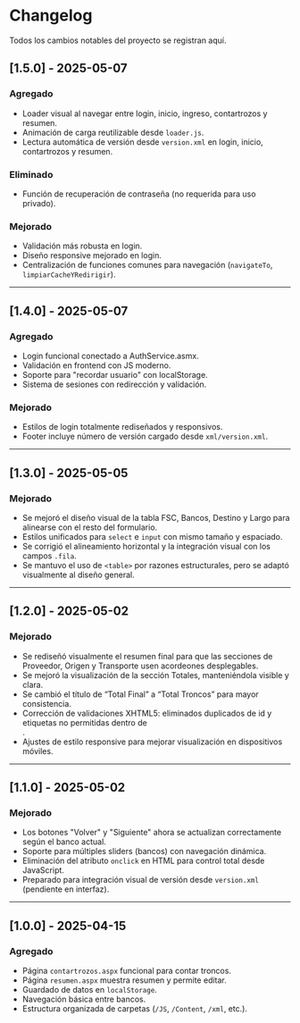 ﻿# Changelog

Todos los cambios notables del proyecto se registran aquí.

## [1.5.0] - 2025-05-07
### Agregado
- Loader visual al navegar entre login, inicio, ingreso, contartrozos y resumen.
- Animación de carga reutilizable desde `loader.js`.
- Lectura automática de versión desde `version.xml` en login, inicio, contartrozos y resumen.

### Eliminado
- Función de recuperación de contraseña (no requerida para uso privado).

### Mejorado
- Validación más robusta en login.
- Diseño responsive mejorado en login.
- Centralización de funciones comunes para navegación (`navigateTo`, `limpiarCacheYRedirigir`).

---

## [1.4.0] - 2025-05-07
### Agregado
- Login funcional conectado a AuthService.asmx.
- Validación en frontend con JS moderno.
- Soporte para "recordar usuario" con localStorage.
- Sistema de sesiones con redirección y validación.

### Mejorado
- Estilos de login totalmente rediseñados y responsivos.
- Footer incluye número de versión cargado desde `xml/version.xml`.

---

## [1.3.0] - 2025-05-05
### Mejorado
- Se mejoró el diseño visual de la tabla FSC, Bancos, Destino y Largo para alinearse con el resto del formulario.
- Estilos unificados para `select` e `input` con mismo tamaño y espaciado.
- Se corrigió el alineamiento horizontal y la integración visual con los campos `.fila`.
- Se mantuvo el uso de `<table>` por razones estructurales, pero se adaptó visualmente al diseño general.

---

## [1.2.0] - 2025-05-02
### Mejorado
- Se rediseñó visualmente el resumen final para que las secciones de Proveedor, Origen y Transporte usen acordeones desplegables.
- Se mejoró la visualización de la sección Totales, manteniéndola visible y clara.
- Se cambió el título de “Total Final” a “Total Troncos” para mayor consistencia.
- Corrección de validaciones XHTML5: eliminados duplicados de id y etiquetas no permitidas dentro de <summary>.
- Ajustes de estilo responsive para mejorar visualización en dispositivos móviles.

---

## [1.1.0] - 2025-05-02
### Mejorado
- Los botones "Volver" y "Siguiente" ahora se actualizan correctamente según el banco actual.
- Soporte para múltiples sliders (bancos) con navegación dinámica.
- Eliminación del atributo `onclick` en HTML para control total desde JavaScript.
- Preparado para integración visual de versión desde `version.xml` (pendiente en interfaz).

---

## [1.0.0] - 2025-04-15
### Agregado
- Página `contartrozos.aspx` funcional para contar troncos.
- Página `resumen.aspx` muestra resumen y permite editar.
- Guardado de datos en `localStorage`.
- Navegación básica entre bancos.
- Estructura organizada de carpetas (`/JS`, `/Content`, `/xml`, etc.).